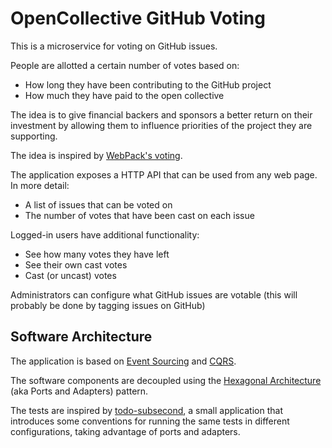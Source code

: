 # OpenCollective GitHub Voting

This is a microservice for voting on GitHub issues.

People are allotted a certain number of votes based on:

* How long they have been contributing to the GitHub project
* How much they have paid to the open collective

The idea is to give financial backers and sponsors a better return on their
investment by allowing them to influence priorities of the project they
are supporting.

The idea is inspired by [WebPack's voting](https://webpack.js.org/vote/).

The application exposes a HTTP API that can be used from any web page. In more detail:

* A list of issues that can be voted on
* The number of votes that have been cast on each issue

Logged-in users have additional functionality:

* See how many votes they have left
* See their own cast votes
* Cast (or uncast) votes

Administrators can configure what GitHub issues are votable (this will probably be done by tagging issues on GitHub)

## Software Architecture

The application is based on [Event Sourcing](https://docs.microsoft.com/en-us/azure/architecture/patterns/event-sourcing)
and [CQRS](https://docs.microsoft.com/en-us/azure/architecture/patterns/cqrs).

The software components are decoupled using the [Hexagonal Architecture](http://alistair.cockburn.us/Hexagonal+architecture)
(aka Ports and Adapters) pattern.

The tests are inspired by [todo-subsecond](https://github.com/subsecondtdd/todo-subsecond), a small application
that introduces some conventions for running the same tests in different configurations, taking advantage of
ports and adapters.